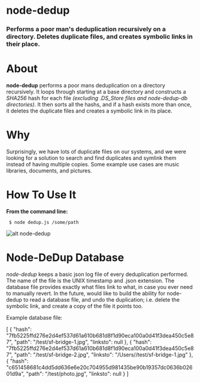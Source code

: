 node-dedup
===========

### Performs a poor man's deduplication recursively on a directory. Deletes duplicate files, and creates symbolic links in their place.

About
========

**node-dedup** performs a poor mans deduplication on a directory recursively. It loops through starting at a base directory and constructs a *SHA256* hash for each file *(excluding .DS_Store files and node-dedup-db directories)*. It then sorts all the hashs, and if a hash exists more than once, it deletes the duplicate files and creates a symbolic link in its place.

Why
========

Surprisingly, we have lots of duplicate files on our systems, and we were looking for a solution to search and find duplicates and symlink them instead of having multiple copies. Some example use cases are music libraries, documents, and pictures.


How To Use It
========

**From the command line:**

     $ node dedup.js /some/path

![alt node-dedup](http://i.imgur.com/Svc2S.png "node-dedup")

Node-DeDup Database
=========

*node-dedup* keeps a basic json log file of every deduplication performed. The name of the file is the UNIX timestamp and .json extension. The database file provides exactly what files link to what, in case you ever need to manually revert. In the future, would like to build the ability for node-dedup to read a database file, and undo the duplication; i.e. delete the symbolic link, and create a copy of the file it points too.

Example database file:

[
    {
        "hash": "7fb5225ffd276e2d4ef537d61a610b681d8f1d90eca100a0d41f3dea450c5e87",
        "path": "/test/sf-bridge-1.jpg",
        "linksto": null
    },
    {
        "hash": "7fb5225ffd276e2d4ef537d61a610b681d8f1d90eca100a0d41f3dea450c5e87",
        "path": "/test/sf-bridge-2.jpg",
        "linksto": "/Users//test/sf-bridge-1.jpg"
    },
    {
        "hash": "c651458681c4dd5dd636e6e20c704955d981435be90b19357dc0636b02601d9a",
        "path": "/test/photo.jpg",
        "linksto": null
    }
]